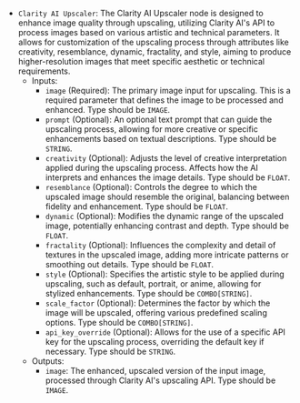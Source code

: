 - `Clarity AI Upscaler`: The Clarity AI Upscaler node is designed to enhance image quality through upscaling, utilizing Clarity AI's API to process images based on various artistic and technical parameters. It allows for customization of the upscaling process through attributes like creativity, resemblance, dynamic, fractality, and style, aiming to produce higher-resolution images that meet specific aesthetic or technical requirements.
    - Inputs:
        - `image` (Required): The primary image input for upscaling. This is a required parameter that defines the image to be processed and enhanced. Type should be `IMAGE`.
        - `prompt` (Optional): An optional text prompt that can guide the upscaling process, allowing for more creative or specific enhancements based on textual descriptions. Type should be `STRING`.
        - `creativity` (Optional): Adjusts the level of creative interpretation applied during the upscaling process. Affects how the AI interprets and enhances the image details. Type should be `FLOAT`.
        - `resemblance` (Optional): Controls the degree to which the upscaled image should resemble the original, balancing between fidelity and enhancement. Type should be `FLOAT`.
        - `dynamic` (Optional): Modifies the dynamic range of the upscaled image, potentially enhancing contrast and depth. Type should be `FLOAT`.
        - `fractality` (Optional): Influences the complexity and detail of textures in the upscaled image, adding more intricate patterns or smoothing out details. Type should be `FLOAT`.
        - `style` (Optional): Specifies the artistic style to be applied during upscaling, such as default, portrait, or anime, allowing for stylized enhancements. Type should be `COMBO[STRING]`.
        - `scale_factor` (Optional): Determines the factor by which the image will be upscaled, offering various predefined scaling options. Type should be `COMBO[STRING]`.
        - `api_key_override` (Optional): Allows for the use of a specific API key for the upscaling process, overriding the default key if necessary. Type should be `STRING`.
    - Outputs:
        - `image`: The enhanced, upscaled version of the input image, processed through Clarity AI's upscaling API. Type should be `IMAGE`.
